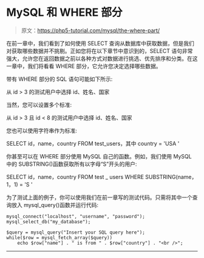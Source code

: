# MySQL 和 WHERE 部分

> 原文：<https://php5-tutorial.com/mysql/the-where-part/>

在前一章中，我们看到了如何使用 SELECT 查询从数据库中获取数据，但是我们对获取哪些数据并不挑剔。正如您将在以下章节中意识到的，SELECT 语句非常强大，允许您在返回数据之前以各种方式对数据进行挑选、优先排序和分类。在这一章中，我们将看看 WHERE 部分，它允许您决定选择哪些数据。

带有 WHERE 部分的 SQL 语句可能如下所示:

从 id > 3 的测试用户中选择 id、姓名、国家

当然，您可以设置多个标准:

从 id > 3 且 id < 8 的测试用户中选择 id、姓名、国家

您也可以使用字符串作为标准:

<input type="hidden" name="IL_IN_ARTICLE">

SELECT id，name，country FROM test_users，其中 country = 'USA '

你甚至可以在 WHERE 部分使用 MySQL 自己的函数。例如，我们使用 MySQL 中的 SUBSTRING()函数获取所有以字母“S”开头的用户:

SELECT id，name，country FROM test _ users WHERE SUBSTRING(name，1，1) = 'S '

为了测试上面的例子，你可以使用我们在前一章写的测试代码。只需将其中一个查询放入 mysql_query()函数并运行代码:

```
mysql_connect("localhost", "username", "password");
mysql_select_db("my_database");

$query = mysql_query("Insert your SQL query here");
while($row = mysql_fetch_array($query))
    echo $row["name"] . " is from " . $row["country"] . "<br />";
```

* * *